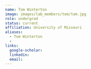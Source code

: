 ```yaml
---
name: Tom Winterton
image: images/lab_members/tom/tom.jpg
role: undergrad
status: current
affiliation: University of Missouri
aliases:
  - Tom Winterton
  - 
links: 
  google-scholar: 
  linkedin: 
  email: 
---
```





